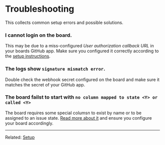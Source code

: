 # Troubleshooting

This collects common setup errors and possible solutions.

### I cannot login on the board.

This may be due to a miss-configured _User authorization callback URL_ in your boards GitHub app. Make sure you configured it correctly according to the [setup instructions](https://github.com/nikku/wuffle/blob/master/docs/SETUP.md#configure-github-app).


### The logs show `signature mismatch error`.

Double check the webhook secret configured on the board and make sure it matches the secret of your GitHub app.


### The board failst to start with `no column mapped to state <Y> or called <Y>`

The board requires some special columsn to exist by name or to be assigned to an issue state. [Read more about it](https://github.com/nikku/wuffle/blob/master/docs/SETUP.md#mapping-special-columns) and ensure you configure your board accordingly.


---

Related: [Setup](https://github.com/nikku/wuffle/blob/master/docs/SETUP.md)
